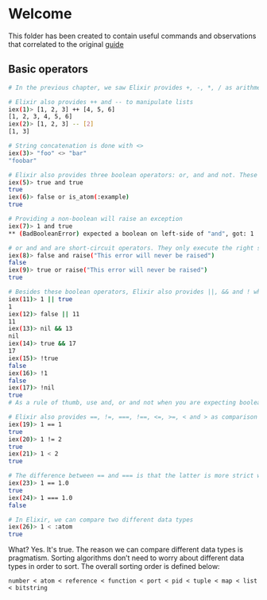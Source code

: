 # Welcome

This folder has been created to contain useful commands and observations that correlated to the original [guide](https://elixir-lang.org/getting-started/basic-operators.html)

## Basic operators

```sh
# In the previous chapter, we saw Elixir provides +, -, *, / as arithmetic operators, plus the functions div/2 and rem/2 for integer division and remainder

# Elixir also provides ++ and -- to manipulate lists
iex(1)> [1, 2, 3] ++ [4, 5, 6]
[1, 2, 3, 4, 5, 6]
iex(2)> [1, 2, 3] -- [2]
[1, 3]

# String concatenation is done with <>
iex(3)> "foo" <> "bar"
"foobar"

# Elixir also provides three boolean operators: or, and and not. These operators are strict in the sense that they expect something that evaluates to a boolean (true or false) as their first argument
iex(5)> true and true
true
iex(6)> false or is_atom(:example)
true

# Providing a non-boolean will raise an exception
iex(7)> 1 and true
** (BadBooleanError) expected a boolean on left-side of "and", got: 1

# or and and are short-circuit operators. They only execute the right side if the left side is not enough to determine the result
iex(8)> false and raise("This error will never be raised")
false
iex(9)> true or raise("This error will never be raised")
true

# Besides these boolean operators, Elixir also provides ||, && and ! which accept arguments of any type. For these operators, all values except false and nil will evaluate to true
iex(11)> 1 || true
1
iex(12)> false || 11
11
iex(13)> nil && 13
nil
iex(14)> true && 17
17
iex(15)> !true
false
iex(16)> !1
false
iex(17)> !nil
true
# As a rule of thumb, use and, or and not when you are expecting booleans. If any of the arguments are non-boolean, use &&, || and !

# Elixir also provides ==, !=, ===, !==, <=, >=, < and > as comparison operators
iex(19)> 1 == 1
true
iex(20)> 1 != 2
true
iex(21)> 1 < 2
true

# The difference between == and === is that the latter is more strict when comparing integers and floats
iex(23)> 1 == 1.0
true
iex(24)> 1 === 1.0
false

# In Elixir, we can compare two different data types
iex(26)> 1 < :atom
true
```

What? Yes. It's true. The reason we can compare different data types is pragmatism. Sorting algorithms don’t need to worry about different data types in order to sort. The overall sorting order is defined below:

`number < atom < reference < function < port < pid < tuple < map < list < bitstring`
